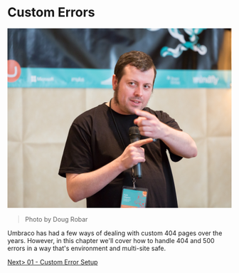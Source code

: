 # Custom Errors

![13391630085_c499d63302_o.jpg](assets/13391630085_c499d63302_o.jpg)
>Photo by Doug Robar

Umbraco has had a few ways of dealing with custom 404 pages over the years.  However, in this chapter we'll cover how to handle 404 and 500 errors in a way that's environment and multi-site safe.

[Next> 01 - Custom Error Setup](01%20-%20Custom%20Error%20Setup.md)